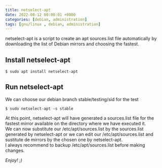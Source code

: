 ```yaml
---
title: netselect-apt
date: 2022-08-12 00:00:01 +0000
categories: [debian, administration]
tags: [gnu/linux , debian, administration]
---
```


netselect-apt is a script to create an apt sources.list file automatically by downloading the list of Debian mirrors and choosing the fastest.

## Install netselect-apt 

```shell
$ sudo apt install netselect-apt
```

## Run netselect-apt

We can choose our debian branch stable/testing/sid for the test

```shell
$ sudo netselect-apt -s stable
```

At this point, netselect-apt will have generated a sources.list file for the fastest mirror available on the directory where we have executed it.  
We can now substitute our /etc/apt/sources.list by the sources.list generated by netselect-apt or we can edit our /etc/apt/sources.list and sustitute de mirrors by the chosen one by netselect-apt.  
I always recommend to backup /etc/apt/sources.list before making changes.

_Enjoy! ;)_
